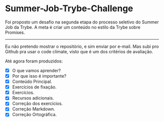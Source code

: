 # Summer-Job-Trybe-Challenge

Foi proposto um desafio na segunda etapa do processo seletivo do Summer Job da Trybe. A meta é criar um conteúdo no estilo da Trybe sobre Promises.

---

Eu não pretendo mostrar o repositório, e sim enviar por e-mail. Mas subi pro Github pra usar o code climate, visto que é um dos critérios de avaliação.

Até agora foram produzidos:

- [x]  O que vamos aprender?
- [x]  Por que isso é importante?
- [x] Conteúdo Principal.
- [x] Exercícios de fixação.
- [x] Exercícios.
- [x] Recursos adicionais.
- [x] Correção dos exercícios.
- [x] Correção Markdown.
- [x] Correção Ortográfica.
